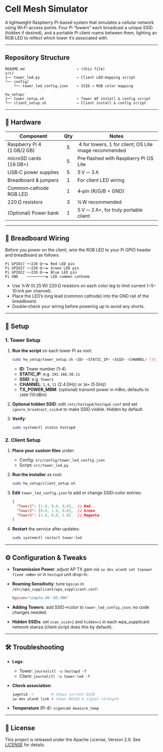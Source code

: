 # Cell Mesh Simulator

A lightweight Raspberry Pi-based system that simulates a cellular network using Wi‑Fi access points. Four Pi “towers” each broadcast a unique SSID (hidden if desired), and a portable Pi client roams between them, lighting an RGB LED to reflect which tower it’s associated with.

---

## Repository Structure

```
README.md                        ← (this file)
src/
├── tower_led.py                 ← Client LED-mapping script
└── config/
    └── tower_led_config.json    ← SSID ➔ RGB color mapping

hw_setup/
├── tower_setup.sh               ← Tower AP install & config script
└── client_setup.sh              ← Client install & config script
```

---

## 🔧 Hardware

| Component                  | Qty   | Notes                                                  |
| -------------------------- | ----- | ------------------------------------------------------ |
| Raspberry Pi 4 (1 GB/2 GB) |   5   |  4 for towers, 1 for client; OS Lite image recommended |
| microSD cards (16 GB+)     |   5   | Pre‑flashed with Raspberry Pi OS Lite                  |
| USB‑C power supplies       |   5   | 5 V ⎓ 3 A                                              |
| Breadboard & jumpers       |   1   | For client LED wiring                                  |
| Common‑cathode RGB LED     |   1   | 4‑pin (R/G/B + GND)                                    |
| 220 Ω resistors            |   3   | ¼ W recommended                                        |
| (Optional) Power bank      |   1   | 5 V ⎓ 2 A+, for truly portable client                  |

---

## 🔌 Breadboard Wiring

Before you power on the client, wire the RGB LED to your Pi GPIO header and breadboard as follows:

```
Pi GPIO17 ──220 Ω──► Red LED pin
Pi GPIO27 ──220 Ω──► Green LED pin
Pi GPIO22 ──220 Ω──► Blue LED pin
Pi GND    ─────────► LED common cathode
```

- Use ¼ W (0.25 W) 220 Ω resistors on each color leg to limit current (~5–10 mA per channel).
- Place the LED’s long lead (common cathode) into the GND rail of the breadboard.
- Double‑check your wiring before powering up to avoid any shorts.

---

## 🚀 Setup

### 1. Tower Setup

1. **Run the script** on each tower Pi as root:

   ```bash
   sudo hw_setup/tower_setup.sh <ID> <STATIC_IP> <SSID> <CHANNEL> [TX_POWER_MBM]
   ```

   * **ID**: Tower number (1–4)
   * **STATIC\_IP**: e.g. `192.168.50.11`
   * **SSID**: e.g. `Tower1`
   * **CHANNEL**: `1`, `6`, `11` (2.4 GHz) or `36+` (5 GHz)
   * **TX_POWER_MBM**: (optional) transmit power in mBm; defaults to `1000` (10 dBm)

2. **Optional hidden SSID**: edit `/etc/hostapd/hostapd.conf` and set `ignore_broadcast_ssid=0` to make SSID visible.  Hidden by default.

3. **Verify**:

   ```bash
   sudo systemctl status hostapd
   ```

### 2. Client Setup

1. **Place your custom files** under:

   * Config: `src/config/tower_led_config.json`
   * Script: `src/tower_led.py`

2. **Run the installer** as root:

   ```bash
   sudo hw_setup/client_setup.sh
   ```

3. **Edit** `tower_led_config.json` to add or change SSID–color entries:

   ```json
   {
     "Tower1": [1.0, 0.0, 0.0],  // Red
     "Tower2": [0.0, 1.0, 0.0],  // Green
     "Tower5": [1.0, 0.0, 1.0]   // Magenta
   }
   ```

4. **Restart** the service after updates:

   ```bash
   sudo systemctl restart tower-led
   ```

---

## ⚙️ Configuration & Tweaks

* **Transmission Power**: adjust AP TX gain via `iw dev wlan0 set txpower fixed <mBm>` or in `hostapd` unit drop-in.
* **Roaming Sensitivity**: tune `bgscan` in `/etc/wpa_supplicant/wpa_supplicant.conf`:

  ```ini
  bgscan="simple:30:-65:300"
  ```
* **Adding Towers**: add SSID→color to `tower_led_config.json`; no code changes needed.
* **Hidden SSIDs**: set `scan_ssid=1` and `hidden=1` in each wpa\_supplicant network stanza (client script does this by default).

---

## 🛠️ Troubleshooting

* **Logs**:

  * Tower: `journalctl -u hostapd -f`
  * Client: `journalctl -u tower-led -f`
* **Check association**:

  ```bash
  iwgetid -r        # shows current SSID
  iw dev wlan0 link # shows BSSID & signal strength
  ```
* **Temperature** (Pi 4): `vcgencmd measure_temp`

---

## 📜 License

This project is released under the Apache License, Version 2.0. See [LICENSE](LICENSE) for details.
